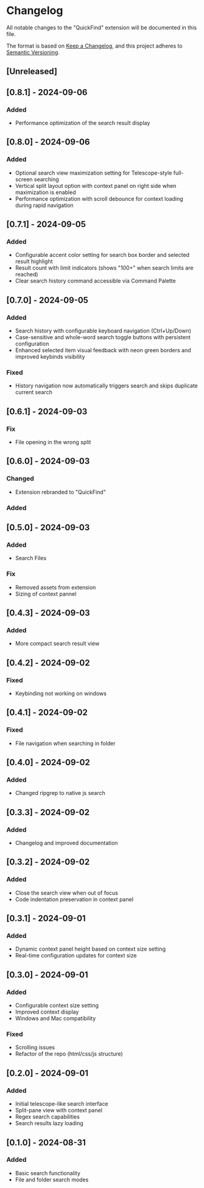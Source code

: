 # Changelog

All notable changes to the "QuickFind" extension will be documented in this file.

The format is based on [Keep a Changelog](https://keepachangelog.com/en/1.0.0/),
and this project adheres to [Semantic Versioning](https://semver.org/spec/v2.0.0.html).

## [Unreleased]

## [0.8.1] - 2024-09-06

### Added
- Performance optimization of the search result display

## [0.8.0] - 2024-09-06

### Added
- Optional search view maximization setting for Telescope-style full-screen searching
- Vertical split layout option with context panel on right side when maximization is enabled
- Performance optimization with scroll debounce for context loading during rapid navigation

## [0.7.1] - 2024-09-05

### Added
- Configurable accent color setting for search box border and selected result highlight
- Result count with limit indicators (shows "100+" when search limits are reached)
- Clear search history command accessible via Command Palette

## [0.7.0] - 2024-09-05

### Added
- Search history with configurable keyboard navigation (Ctrl+Up/Down)
- Case-sensitive and whole-word search toggle buttons with persistent configuration
- Enhanced selected item visual feedback with neon green borders and improved keybinds visibility

### Fixed
- History navigation now automatically triggers search and skips duplicate current search

## [0.6.1] - 2024-09-03

### Fix
- File opening in the wrong split

## [0.6.0] - 2024-09-03

### Changed
- Extension rebranded to "QuickFind"

### Added

## [0.5.0] - 2024-09-03

### Added
- Search Files

### Fix
- Removed assets from extension
- Sizing of context pannel

## [0.4.3] - 2024-09-03

### Added
- More compact search result view

## [0.4.2] - 2024-09-02

### Fixed
- Keybinding not working on windows

## [0.4.1] - 2024-09-02

### Fixed
- File navigation when searching in folder

## [0.4.0] - 2024-09-02

### Added
- Changed ripgrep to native js search

## [0.3.3] - 2024-09-02

### Added
- Changelog and improved documentation

## [0.3.2] - 2024-09-02

### Added
- Close the search view when out of focus
- Code indentation preservation in context panel

## [0.3.1] - 2024-09-01

### Added
- Dynamic context panel height based on context size setting
- Real-time configuration updates for context size

## [0.3.0] - 2024-09-01

### Added
- Configurable context size setting
- Improved context display
- Windows and Mac compatibility

### Fixed
- Scrolling issues
- Refactor of the repo (html/css/js structure)

## [0.2.0] - 2024-09-01

### Added
- Initial telescope-like search interface
- Split-pane view with context panel
- Regex search capabilities
- Search results lazy loading

## [0.1.0] - 2024-08-31

### Added
- Basic search functionality
- File and folder search modes
